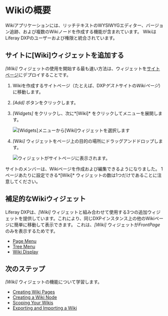 # Wikiの概要

*Wiki*アプリケーションには、リッチテキストのWYSIWYGエディター、バージョン追跡、および複数のWikiノードを作成する機能が含まれています。 WikiはLiferay DXPのユーザーおよび権限と統合されています。

## サイトに[Wiki]ウィジェットを追加する

*[Wiki]* ウィジェットの使用を開始する最も速い方法は、ウィジェットを[サイトページ](../../../site-building/creating-pages/understanding-pages/understanding-pages.md)にデプロイすることです。

1.  Wikiを作成するサイトページ（たとえば、DXP*ゲスト*サイトの*Wikiページ*）に移動します。

2.  *[Add]* ボタンをクリックします。

3.  *[Widgets]* をクリックし、次に*[Wiki]* をクリックしてメニューを展開します。

    ![[Widgets]メニューから[Wiki]ウィジェットを選択します](./getting-started-with-wikis/images/01.png)

4.  *[Wiki]* ウィジェットをページ上の目的の場所にドラッグアンドドロップします。

    ![ウィジェットがサイトページに表示されます。](./getting-started-with-wikis/images/02.png)

サイトのメンバーは、Wikiページを作成および編集できるようになりました。 1ページあたりに設定できる*[Wiki]* ウィジェットの数は1つだけであることに注意してください。

## 補足的なWikiウィジェット

Liferay DXPは、*[Wiki]* ウィジェットと組み合わせて使用する3つの追加ウィジェットを提供しています。これにより、同じDXPインスタンス上の他のWikiページに簡単に移動して表示できます。 これは、*[Wiki]* ウィジェットが*FrontPage*のみを表示するためです。

  - [Page Menu](./using-the-page-menu-widget.md)
  - [Tree Menu](./using-the-tree-menu-widget.md)
  - [Wiki Display](./using-the-wiki-display-widget.md)

## 次のステップ

*[Wiki]* ウィジェットの機能について学習します。

  - [Creating Wiki Pages](./creating-wiki-pages.md)
  - [Creating a Wiki Node](./creating-a-node.md)
  - [Scoping Your Wikis](./scoping-your-wikis.md)
  - [Exporting and Importing a Wiki](./exporting-and-importing-a-wiki.md)
